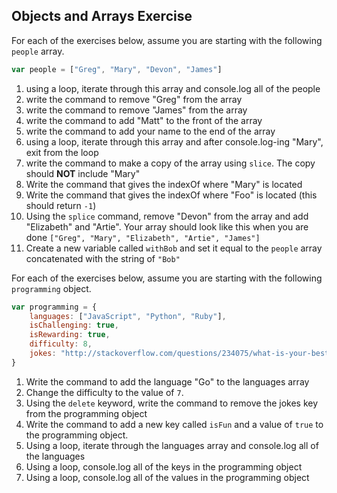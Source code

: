 ## Objects and Arrays Exercise

For each of the exercises below, assume you are starting with the following `people` array.

```javascript
var people = ["Greg", "Mary", "Devon", "James"]
```

1. using a loop, iterate through this array and console.log all of the people
2. write the command to remove "Greg" from the array
3. write the command to remove "James" from the array
4. write the command to add "Matt" to the front of the array
5. write the command to add your name to the end of the array
6. using a loop, iterate through this array and after console.log-ing "Mary", exit from the loop
7. write the command to make a copy of the array using `slice`. The copy should **NOT** include "Mary"
8. Write the command that gives the indexOf where "Mary" is located
8. Write the command that gives the indexOf where "Foo" is located (this should return `-1`)
9. Using the `splice` command, remove "Devon" from the array and add "Elizabeth" and "Artie". Your array should look like this when you are done `["Greg", "Mary", "Elizabeth", "Artie", "James"]`
10. Create a new variable called `withBob` and set it equal to the `people` array concatenated with the string of `"Bob"`

For each of the exercises below, assume you are starting with the following `programming` object.

```javascript
var programming = {
    languages: ["JavaScript", "Python", "Ruby"],
    isChallenging: true,
    isRewarding: true,
    difficulty: 8,
    jokes: "http://stackoverflow.com/questions/234075/what-is-your-best-programmer-joke"
}
```

1. Write the command to add the language "Go" to the languages array
2. Change the difficulty to the value of `7`.
2. Using the `delete` keyword, write the command to remove the jokes key from the programming object
3. Write the command to add a new key called `isFun` and a value of `true` to the programming object.
4. Using a loop, iterate through the languages array and console.log all of the languages
5. Using a loop, console.log all of the keys in the programming object
5. Using a loop, console.log all of the values in the programming object
